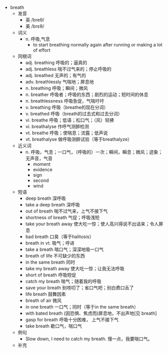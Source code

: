 - breath
  - 发音
    - 英 /breθ/
    - 美 /brɛθ/
  - 词义
    - n. 呼吸,气息
      - to start breathing normally again after running or making a lot of effort
  - 同根词
    - adj. breathing 呼吸的；逼真的
    - adj. breathless 喘不过气来的；停止呼吸的
    - adj. breathed 无声的；有气的
    - adv. breathlessly 气喘地；屏息地
    - n. breathing 呼吸；瞬间；微风
    - n. breather 呼吸者；呼吸的东西；剧烈的运动；短时间的休息
    - n. breathlessness 呼吸急促，气喘吁吁
    - v. breathing 呼吸（breathe的现在分词）
    - v. breathed 呼吸（breath的过去式和过去分词）
    - vi. breathe 呼吸；低语；松口气；（风）轻拂
    - vi. breathalyse 作呼气测醉检测
    - vt. breathe 呼吸；使喘息；流露；低声说
    - vt. breathalyse 做呼吸测醉试验（等于breathalyze）
  - 近义词
    - n. 呼吸，气息；一口气，（呼吸的）一次；瞬间，瞬息；微风；迹象；无声音，气音
      - moment
      - evidence
      - sign
      - second
      - wind
  - 短语
    - deep breath 深呼吸
    - take a deep breath 深呼吸
    - out of breath 喘不过气来，上气不接下气
    - shortness of breath 气促；呼吸浅短
    - take your breath away 使大吃一惊；使人高兴得说不出话来；令人屏息
    - bad breath 口臭（等于halitosis）
    - breath in vt. 吸气；呼进
    - take a breath 喘口气；深深地吸一口气
    - breath of life 不可缺少的东西
    - in the same breath 同时
    - take my breath away 使大吃一惊；让我无法呼吸
    - short of breath 呼吸短促
    - catch my breath 喘气；随着我的呼吸
    - save your breath 别唠叨了；省口气吧；别白费口舌了
    - life breath 鼓舞因素
    - breath of air 微风
    - in one breath 一口气；同时（等于in the same breath）
    - with bated breath (因恐惧、焦虑而)屏息地，不出声地[见 breath]
    - gasp for breath 呼吸十分困难， 上气不接下气
    - take breath 歇口气，喘口气
  - 例句
    - Slow down, I need to catch my breath. 慢一点，我要喘口气。
  - 补充